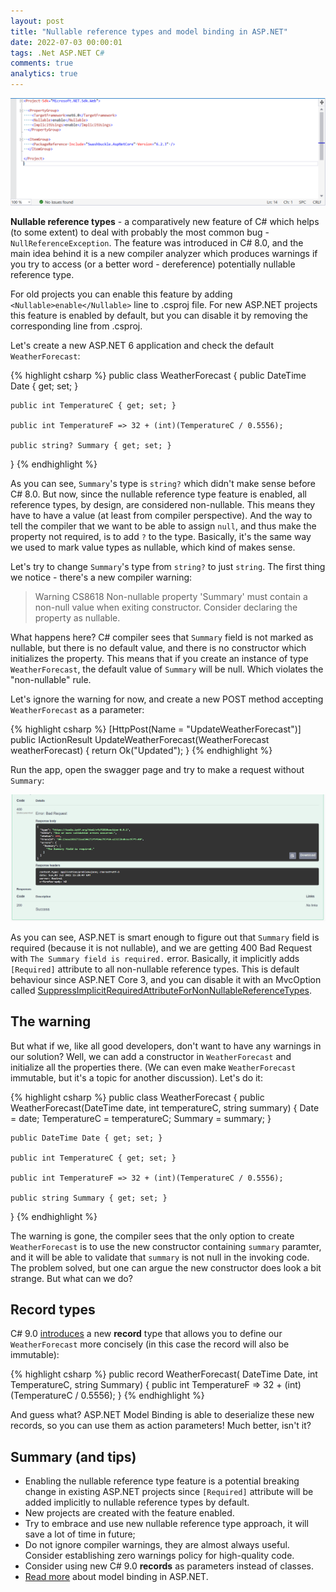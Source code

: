 ```yaml
---
layout: post
title: "Nullable reference types and model binding in ASP.NET"
date: 2022-07-03 00:00:01
tags: .Net ASP.NET C#
comments: true
analytics: true
---
```


<img src='/public/images/NullableProject.png' alt="Nullable reference type project setting in .NET"/>

**Nullable reference types** - a comparatively new feature of C# which helps (to some extent) to deal with probably the most common bug - `NullReferenceException`. The feature was introduced in C# 8.0, and the main idea behind it is a new compiler analyzer which produces warnings if you try to access (or a better word - dereference) potentially nullable reference type.

For old projects you can enable this feature by adding `<Nullable>enable</Nullable>` line to .csproj file. For new ASP.NET projects this feature is enabled by default, but you can disable it by removing the corresponding line from .csproj.
<br>

Let's create a new ASP.NET 6 application and check the default `WeatherForecast`:

{% highlight csharp %}
public class WeatherForecast
{
    public DateTime Date { get; set; }

    public int TemperatureC { get; set; }

    public int TemperatureF => 32 + (int)(TemperatureC / 0.5556);

    public string? Summary { get; set; }
}
{% endhighlight %}

As you can see, `Summary`'s type is `string?` which didn't make sense before C# 8.0. But now, since the nullable reference type feature is enabled, all reference types, by design, are considered non-nullable. This means they have to have a value (at least from compiler perspective). And the way to tell the compiler that we want to be able to assign `null`, and thus make the property not required, is to add `?` to the type. Basically, it's the same way we used to mark value types as nullable, which kind of makes sense.

Let's try to change `Summary`'s type from `string?` to just `string`. The first thing we notice - there's a new compiler warning:

> Warning	CS8618	Non-nullable property 'Summary' must contain a non-null value when exiting constructor. Consider declaring the property as nullable.

What happens here? C# compiler sees that `Summary` field is not marked as nullable, but there is no default value, and there is no constructor which initializes the property. This means that if you create an instance of type `WeatherForecast`, the default value of `Summary` will be null. Which violates the "non-nullable" rule.

Let's ignore the warning for now, and create a new POST method accepting `WeatherForecast` as a parameter:

{% highlight csharp %}
[HttpPost(Name = "UpdateWeatherForecast")]
public IActionResult UpdateWeatherForecast(WeatherForecast weatherForecast)
{
    return Ok("Updated");
}
{% endhighlight %}

Run the app, open the swagger page and try to make a request without `Summary`:

<img src='/public/images/SummaryPostResponse.png' alt="ASP.NET consider non nullable fields as required in model binding"/>

As you can see, ASP.NET is smart enough to figure out that `Summary` field is required (because it is not nullable), and we are getting 400 Bad Request with `The Summary field is required.` error. Basically, it implicitly adds `[Required]` attribute to all non-nullable reference types. This is default behaviour since ASP.NET Core 3, and you can disable it with an MvcOption called [SuppressImplicitRequiredAttributeForNonNullableReferenceTypes](https://docs.microsoft.com/en-us/dotnet/api/microsoft.aspnetcore.mvc.mvcoptions.suppressimplicitrequiredattributefornonnullablereferencetypes?view=aspnetcore-6.0). 

## The warning

But what if we, like all good developers, don't want to have any warnings in our solution? Well, we can add a constructor in `WeatherForecast` and initialize all the properties there. (We can even make `WeatherForecast` immutable, but it's a topic for another discussion). Let's do it:

{% highlight csharp %}
public class WeatherForecast
{
    public WeatherForecast(DateTime date, int temperatureC, string summary)
    {
        Date = date;
        TemperatureC = temperatureC;
        Summary = summary;
    }

    public DateTime Date { get; set; }

    public int TemperatureC { get; set; }

    public int TemperatureF => 32 + (int)(TemperatureC / 0.5556);

    public string Summary { get; set; }
}
{% endhighlight %}

The warning is gone, the compiler sees that the only option to create `WeatherForecast` is to use the new constructor containing `summary` paramter, and it will be able to validate that `summary` is not null in the invoking code. The problem solved, but one can argue the new constructor does look a bit strange. But what can we do?

## Record types

C# 9.0 [introduces](https://docs.microsoft.com/en-us/dotnet/csharp/whats-new/csharp-9#record-types) a new **record** type that allows you to define our `WeatherForecast` more concisely (in this case the record will also be immutable):

{% highlight csharp %}
public record WeatherForecast(
    DateTime Date, 
    int TemperatureC, 
    string Summary)
{
    public int TemperatureF => 32 + (int)(TemperatureC / 0.5556);
}
{% endhighlight %}

And guess what? ASP.NET Model Binding is able to deserialize these new records, so you can use them as action parameters!
Much better, isn't it? 

## Summary (and tips)

* Enabling the nullable reference type feature is a potential breaking change in existing ASP.NET projects since `[Required]` attribute will be added implicitly to nullable reference types by default.
* New projects are created with the feature enabled.
* Try to embrace and use new nullable reference type approach, it will save a lot of time in future;
* Do not ignore compiler warnings, they are almost always useful. Consider establishing zero warnings policy for high-quality code.
* Consider using new C# 9.0 **records** as parameters instead of classes.
* [Read more](https://docs.microsoft.com/en-us/aspnet/core/mvc/models/model-binding?view=aspnetcore-6.0) about model binding in ASP.NET.


